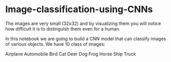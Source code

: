 # Image-classification-using-CNNs
The images are very small (32x32) and by visualizing them you will notice how difficult it is to distinguish them even for a human.

In this notebook we are going to build a CNN model that can classify images of various objects. We have 10 class of images:

Airplane Automobile Bird Cat Deer Dog Frog Horse Ship Truck
